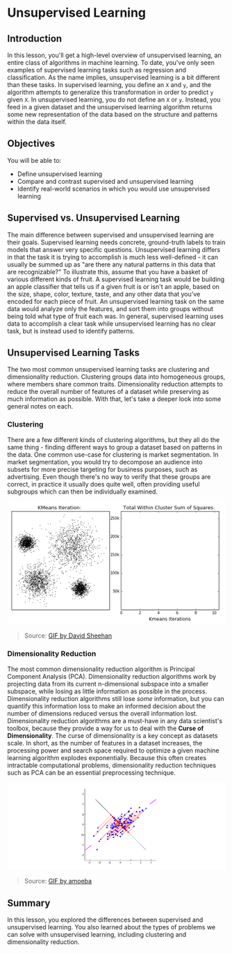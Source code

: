 # Unsupervised Learning

## Introduction

In this lesson, you'll get a high-level overview of unsupervised learning, an entire class of algorithms in machine learning. To date, you've only seen examples of supervised learning tasks such as regression and classification. As the name implies, unsupervised learning is a bit different than these tasks. In supervised learning, you define an `X` and `y`, and the algorithm attempts to generalize this transformation in order to predict `y` given `X`. In unsupervised learning, you do not define an `X` or `y`. Instead, you feed in a given dataset and the unsupervised learning algorithm returns some new representation of the data based on the structure and patterns within the data itself.

## Objectives

You will be able to: 

- Define unsupervised learning 
- Compare and contrast supervised and unsupervised learning 
- Identify real-world scenarios in which you would use unsupervised learning 


## Supervised vs. Unsupervised Learning


The main difference between supervised and unsupervised learning are their goals. Supervised learning needs concrete, ground-truth labels to train models that answer very specific questions. Unsupervised learning differs in that the task it is trying to accomplish is much less well-defined - it can usually be summed up as "are there any natural patterns in this data that are recognizable?"  To illustrate this, assume that you have a basket of various different kinds of fruit. A supervised learning task would be building an apple classifier that tells us if a given fruit is or isn't an apple, based on the size, shape, color, texture, taste, and any other data that you've encoded for each piece of fruit. An unsupervised learning task on the same data would analyze only the features, and sort them into groups without being told what type of fruit each was. In general, supervised learning uses data to accomplish a clear task while unsupervised learning has no clear task, but is instead used to identify patterns.


## Unsupervised Learning Tasks

The two most common unsupervised learning tasks are clustering and dimensionality reduction. Clustering groups data into homogeneous groups, where members share common traits. Dimensionality reduction attempts to reduce the overall number of features of a dataset while preserving as much information as possible. With that, let's take a deeper look into some general notes on each.

### Clustering

There are a few different kinds of clustering algorithms, but they all do the same thing - finding different ways to group a dataset based on patterns in the data.  One common use-case for clustering is market segmentation. In market segmentation, you would try to decompose an audience into subsets for more precise targeting for business purposes, such as advertising. Even though there's no way to verify that these groups are correct, in practice it usually does quite well, often providing useful subgroups which can then be individually examined.

<img src='images/kmeans.gif'>

> Source: [GIF by David Sheehan](https://dashee87.github.io/data%20science/general/Clustering-with-Scikit-with-GIFs/)

### Dimensionality Reduction

The most common dimensionality reduction algorithm is Principal Component Analysis (PCA). Dimensionality reduction algorithms work by projecting data from its current n-dimensional subspace into a smaller subspace, while losing as little information as possible in the process. Dimensionality reduction algorithms still lose _some_ information, but you can quantify this information loss to make an informed decision about the number of dimensions reduced versus the overall information lost. Dimensionality reduction algorithms are a must-have in any data scientist's toolbox, because they provide a way for us to deal with the **Curse of Dimensionality**. The curse of dimensionality is a key concept as datasets scale. In short, as the number of features in a dataset increases, the processing power and search space required to optimize a given machine learning algorithm explodes exponentially. Because this often creates intractable computational problems, dimensionality reduction techniques such as PCA can be an essential preprocessing technique.

<img src='images/pca.gif'>

> Source: [GIF by amoeba](https://stats.stackexchange.com/questions/2691/making-sense-of-principal-component-analysis-eigenvectors-eigenvalues/140579#140579)

## Summary

In this lesson, you explored the differences between supervised and unsupervised learning. You also learned about the types of problems we can solve with unsupervised learning, including clustering and dimensionality reduction. 
